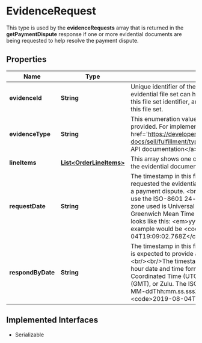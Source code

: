 

# EvidenceRequest

This type is used by the <strong>evidenceRequests</strong> array that is returned in the <strong>getPaymentDispute</strong> response if one or more evidential documents are being requested to help resolve the payment dispute.
## Properties

Name | Type | Description | Notes
------------ | ------------- | ------------- | -------------
**evidenceId** | **String** | Unique identifier of the evidential file set. Potentially, each evidential file set can have more than one file, that is why there is this file set identifier, and then an identifier for each file within this file set. |  [optional]
**evidenceType** | **String** | This enumeration value shows the type of evidential document provided. For implementation help, refer to &lt;a href&#x3D;&#39;https://developer.ebay.com/api-docs/sell/fulfillment/types/api:EvidenceTypeEnum&#39;&gt;eBay API documentation&lt;/a&gt; |  [optional]
**lineItems** | [**List&lt;OrderLineItems&gt;**](OrderLineItems.md) | This array shows one or more order line items associated with the evidential document that has been provided. |  [optional]
**requestDate** | **String** | The timestamp in this field shows the date/time when eBay requested the evidential document from the seller in response to a payment dispute. &lt;br/&gt;&lt;br/&gt;The timestamps returned here use the ISO-8601 24-hour date and time format, and the time zone used is Universal Coordinated Time (UTC), also known as Greenwich Mean Time (GMT), or Zulu. The ISO-8601 format looks like this: &lt;em&gt;yyyy-MM-ddThh:mm.ss.sssZ&lt;/em&gt;. An example would be &lt;code&gt;2019-08-04T19:09:02.768Z&lt;/code&gt;. |  [optional]
**respondByDate** | **String** | The timestamp in this field shows the date/time when the seller is expected to provide a requested evidential document to eBay.  &lt;br/&gt;&lt;br/&gt;The timestamps returned here use the ISO-8601 24-hour date and time format, and the time zone used is Universal Coordinated Time (UTC), also known as Greenwich Mean Time (GMT), or Zulu. The ISO-8601 format looks like this: &lt;em&gt;yyyy-MM-ddThh:mm.ss.sssZ&lt;/em&gt;. An example would be &lt;code&gt;2019-08-04T19:09:02.768Z&lt;/code&gt;. |  [optional]


## Implemented Interfaces

* Serializable


